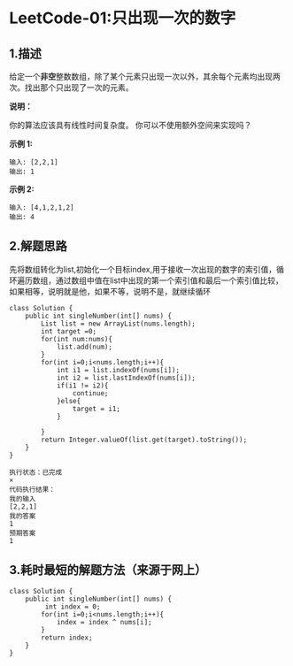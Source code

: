 # LeetCode-01:只出现一次的数字

## 1.描述

给定一个**非空**整数数组，除了某个元素只出现一次以外，其余每个元素均出现两次。找出那个只出现了一次的元素。

**说明：**

你的算法应该具有线性时间复杂度。 你可以不使用额外空间来实现吗？

**示例 1:**

```
输入: [2,2,1]
输出: 1
```

**示例 2:**

```
输入: [4,1,2,1,2]
输出: 4
```

## 2.解题思路

先将数组转化为list,初始化一个目标index,用于接收一次出现的数字的索引值，循环遍历数组，通过数组中值在list中出现的第一个索引值和最后一个索引值比较，如果相等，说明就是他，如果不等，说明不是，就继续循环

```
class Solution {
    public int singleNumber(int[] nums) {
        List list = new ArrayList(nums.length);
        int target =0;
        for(int num:nums){
            list.add(num);
        }
        for(int i=0;i<nums.length;i++){
            int i1 = list.indexOf(nums[i]);
            int i2 = list.lastIndexOf(nums[i]);
            if(i1 != i2){
                continue;
            }else{
                target = i1;
            }

        }
        return Integer.valueOf(list.get(target).toString());
    }
}
```

```
执行状态：已完成
×
代码执行结果：
我的输入
[2,2,1]
我的答案
1
预期答案
1

```



## 3.耗时最短的解题方法（来源于网上）

```
class Solution {
    public int singleNumber(int[] nums) {
         int index = 0;
        for(int i=0;i<nums.length;i++){       
            index = index ^ nums[i];  
        }
        return index;
    }
}
```

